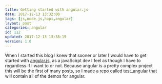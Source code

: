 ```yaml
---
title: Getting started with angular.js
date: 2017-12-13 13:32:00
tags: [js,node.js,hapi,angular]
layout: post
categories: angular
id: 112
updated: 2017-12-13 13:38:19
version: 1.0
---
```


When I started this blog I knew that sooner or later I would have to get started with [angular.js](https://angularjs.org/), as a javaScirpt dev I feel as though I have to regardless if I want to or not. Because angular is a pretty complex project this will be the first of many posts, so I made a repo called [test_angular](https://github.com/dustinpfister/test_angular) that will contain all of the demos for angular.

<!-- more -->

